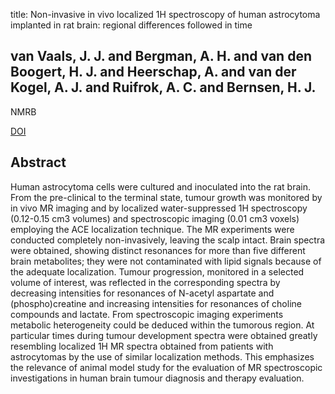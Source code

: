title: Non-invasive in vivo localized 1H spectroscopy of human astrocytoma implanted in rat brain: regional differences followed in time

## van Vaals, J. J. and Bergman, A. H. and van den Boogert, H. J. and Heerschap, A. and van der Kogel, A. J. and Ruifrok, A. C. and Bernsen, H. J.
NMRB

<a href="https://doi.org/10.1002/nbm.1940040303">DOI</a>

## Abstract
Human astrocytoma cells were cultured and inoculated into the rat brain. From the pre-clinical to the terminal state, tumour growth was monitored by in vivo MR imaging and by localized water-suppressed 1H spectroscopy (0.12-0.15 cm3 volumes) and spectroscopic imaging (0.01 cm3 voxels) employing the ACE localization technique. The MR experiments were conducted completely non-invasively, leaving the scalp intact. Brain spectra were obtained, showing distinct resonances for more than five different brain metabolites; they were not contaminated with lipid signals because of the adequate localization. Tumour progression, monitored in a selected volume of interest, was reflected in the corresponding spectra by decreasing intensities for resonances of N-acetyl aspartate and (phospho)creatine and increasing intensities for resonances of choline compounds and lactate. From spectroscopic imaging experiments metabolic heterogeneity could be deduced within the tumorous region. At particular times during tumour development spectra were obtained greatly resembling localized 1H MR spectra obtained from patients with astrocytomas by the use of similar localization methods. This emphasizes the relevance of animal model study for the evaluation of MR spectroscopic investigations in human brain tumour diagnosis and therapy evaluation.


